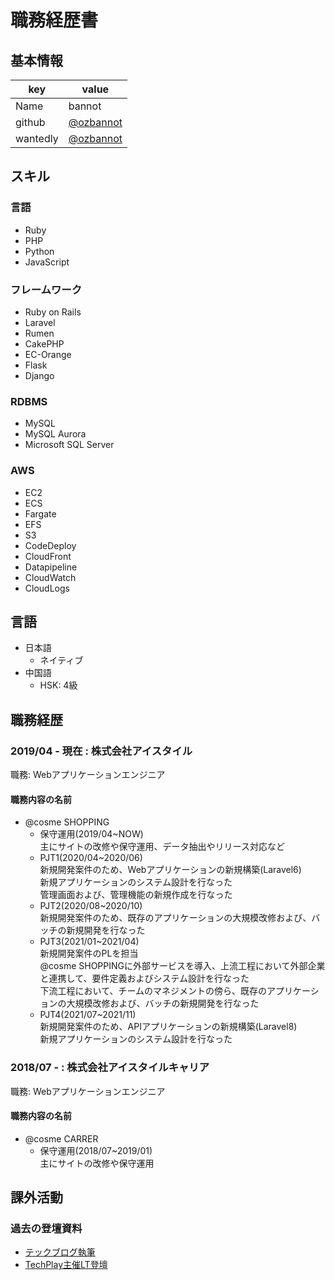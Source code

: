 # 職務経歴書

## 基本情報

|key|value|
|---|-----|
|Name|bannot|
|github|[@ozbannot](https://github.com/ozbannot)|
|wantedly|[@ozbannot](https://www.wantedly.com/id/ozbannot)|

## スキル
### 言語
- Ruby
- PHP
- Python
- JavaScript

### フレームワーク

- Ruby on Rails
- Laravel
- Rumen
- CakePHP
- EC-Orange
- Flask
- Django

### RDBMS

- MySQL
- MySQL Aurora
- Microsoft SQL Server

### AWS

- EC2
- ECS
- Fargate
- EFS
- S3
- CodeDeploy
- CloudFront
- Datapipeline
- CloudWatch
- CloudLogs

## 言語

- 日本語
  - ネイティブ
- 中国語
  - HSK: 4級

## 職務経歴

### 2019/04 - 現在 : 株式会社アイスタイル

職務: Webアプリケーションエンジニア

#### 職務内容の名前

- @cosme SHOPPING
  - 保守運用(2019/04~NOW)
  <br>主にサイトの改修や保守運用、データ抽出やリリース対応など
  - PJT1(2020/04~2020/06)
  <br>新規開発案件のため、Webアプリケーションの新規構築(Laravel6)
  <br>新規アプリケーションのシステム設計を行なった
  <br>管理画面および、管理機能の新規作成を行なった
  - PJT2(2020/08~2020/10)
  <br>新規開発案件のため、既存のアプリケーションの大規模改修および、バッチの新規開発を行なった
  - PJT3(2021/01~2021/04)
  <br>新規開発案件のPLを担当
  <br>@cosme SHOPPINGに外部サービスを導入、上流工程において外部企業と連携して、要件定義およびシステム設計を行なった
  <br>下流工程において、チームのマネジメントの傍ら、既存のアプリケーションの大規模改修および、バッチの新規開発を行なった
  - PJT4(2021/07~2021/11)
  <br>新規開発案件のため、APIアプリケーションの新規構築(Laravel8)
  <br>新規アプリケーションのシステム設計を行なった
  
### 2018/07 - : 株式会社アイスタイルキャリア

職務: Webアプリケーションエンジニア

#### 職務内容の名前

- @cosme CARRER
  - 保守運用(2018/07~2019/01)
  <br>主にサイトの改修や保守運用

## 課外活動

### 過去の登壇資料
* [テックブログ執筆](https://www.wantedly.com/id/ozbannot)
* [TechPlay主催LT登壇](https://techplay.jp/event/800327)
